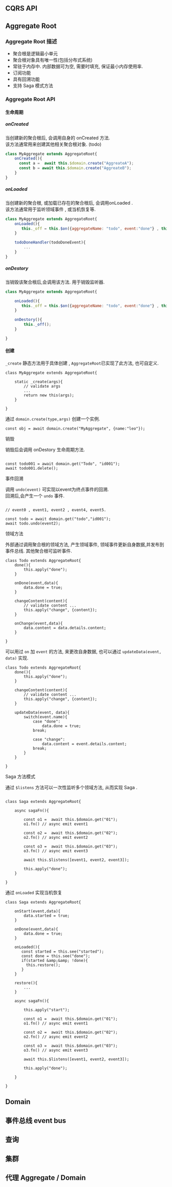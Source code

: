 ## CQRS API

## Aggregate Root

### Aggregate Root 描述

*   聚合根是逻辑最小单元
*   聚合根对象具有唯一性(包括分布式系统)
*   常驻于内存中. 内部数据可为空, 需要时填充, 保证最小内存使用率.
*   订阅功能
*   具有回溯功能
*   支持 Saga 模式方法

### Aggregate Root API

#### 生命周期

##### onCreated

当创建新的聚合根后, 会调用自身的 onCreated 方法.  
该方法通常用来创建其他相关聚合根对象. (todo)

```js
class MyAggregate extends AggregateRoot{
    onCreated(){
      const a =  await this.$domain.create("AggreateA");
      const b = await this.$domain.create("AggreateB");
    }
}
```

##### onLoaded

当创建新的聚合根, 或加载已存在的聚合根后, 会调用onLoaded .  
该方法通常用于监听领域事件 , 或当机恢复等.

```js
class MyAggregate extends AggregateRoot{
    onLoaded(){
       this._off = this.$on({aggregateName: "todo", event:"done"} , this.todoDoneHandler);
    }

    todoDoneHandler(todoDoneEvent){
        ...
    }
}
```

##### onDestory

当销毁该聚合根后,会调用该方法. 用于销毁监听器.

```js
class MyAggregate extends AggregateRoot{

    onLoaded(){
       this._off = this.$on({aggregateName: "todo", event:"done"} , this.todoDoneHandler);
    }

    onDestory(){
        this._off();
    }

}
```

#### 创建

`_create` 静态方法用于具体创建 , `AggregateRoot`已实现了此方法, 也可自定义.

```plaintext
class MyAggregate extends AggregateRoot{

    static _create(args){
        // validate args
        ...
        return new this(args);
    }

}
```

通过 `domain.create(type,args)` 创建一个实例.

```plaintext
const obj = await domain.create("MyAggregate", {name:"leo"});
```

销毁

销毁后会调用 onDestory 生命周期方法.

```plaintext

const todo001 = await domain.get("Todo", "id001");
await todo001.delete(); 
```

事件回溯

调用 `undo(event)` 可实现以event为终点事件的回溯.  
回溯后,会产生一个 `undo` 事件.

```plaintext

// event0 , event1, event2 , event4, event5.

const todo = await domain.get("todo","id001");
await todo.undo(event2);
```

领域方法

外部通过调用聚合根的领域方法, 产生领域事件, 领域事件更新自身数据,并发布到事件总线. 其他聚合根可监听事件.

```plaintext
class Todo extends AggregateRoot{
    done(){
        this.apply("done");
    }

    onDone(event,data){
        data.done = true;
    }

    changeContent(content){
        // validate content ...
        this.apply("change", {content});
    }

    onChange(event,data){
        data.content = data.details.content;
    }

}
```

可以用过 `on` 加 `event` 的方法, 来更改自身数据, 也可以通过 `updateData(event, data)` 实现.

```plaintext
class Todo extends AggregateRoot{
    done(){
        this.apply("done");
    }

    changeContent(content){
        // validate content ...
        this.apply("change", {content});
    }

    updateData(event, data){
        switch(event.name){
            case "done":
                data.done = true;
            break;

            case "change":
                data.content = event.details.content;
            break;
        }
    }

}
```

Saga 方法模式

通过 `$listens` 方法可以一次性监听多个领域方法, 从而实现 Saga .

```plaintext

class Saga extends AggregateRoot{

    async sagaFn(){

        const o1 =  await this.$domain.get("01"); 
        o1.fn() // async emit event1

        const o2 =  await this.$domain.get("02"); 
        o2.fn() // async emit event2

        const o3 =  await this.$domain.get("03"); 
        o3.fn() // async emit event3

        await this.$listens([event1, event2, event3]);

        this.apply("done");
    }

}
```

通过 `onLoaded` 实现当机恢复

```plaintext
class Saga extends AggregateRoot{

    onStart(event,data){
        data.started = true;
    }

    onDone(event,data){
        data.done = true;
    }

    onLoaded(){
       const started = this.see("started");
       const done = this.see("done");
       if(started &amp;&amp; !done){
         this.restore();
       }
    }

    restore(){
        ...
    }

    async sagaFn(){

        this.apply("start");

        const o1 =  await this.$domain.get("01"); 
        o1.fn() // async emit event1

        const o2 =  await this.$domain.get("02"); 
        o2.fn() // async emit event2

        const o3 =  await this.$domain.get("03"); 
        o3.fn() // async emit event3

        await this.$listens([event1, event2, event3]);

        this.apply("done");

    }

}
```

## Domain

## 事件总线 event bus

## 查询

## 集群

## 代理 Aggregate / Domain
